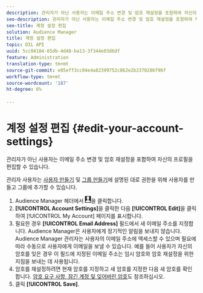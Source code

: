 ```yaml
---
description: 관리자가 아닌 사용자는 이메일 주소 변경 및 암호 재설정을 포함하여 자신의 프로필을 편집할 수 있습니다.
seo-description: 관리자가 아닌 사용자는 이메일 주소 변경 및 암호 재설정을 포함하여 자신의 프로필을 편집할 수 있습니다.
seo-title: 계정 설정 편집
solution: Audience Manager
title: 계정 설정 편집
topic: DIL API
uuid: 5cc04104-65db-4d48-ba13-3f344e03d6df
feature: Administration
translation-type: tm+mt
source-git-commit: e05eff3cc04e4a82399752c862e2b2370286f96f
workflow-type: tm+mt
source-wordcount: '187'
ht-degree: 6%

---
```



# 계정 설정 편집 {#edit-your-account-settings}

관리자가 아닌 사용자는 이메일 주소 변경 및 암호 재설정을 포함하여 자신의 프로필을 편집할 수 있습니다.

<!-- t_edit_account_settings.xml -->

관리자 사용자는 [사용자 만들기](../../features/administration/administration-overview.md#create-users) 및 [그룹 만들기](../../features/administration/administration-overview.md#create-group)에 설명된 대로 권한을 위해 사용자를 만들고 그룹에 추가할 수 있습니다.

1. Audience Manager 헤더에서 ![](assets/icon_profile.png)을 클릭합니다.
1. **[!UICONTROL Account Settings]**&#x200B;을 클릭한 다음 **[!UICONTROL Edit]**&#x200B;을 클릭하여 [!UICONTROL My Account] 페이지를 표시합니다.
1. 필요한 경우 **[!UICONTROL Email Address]** 필드에서 새 이메일 주소를 지정합니다. Audience Manager은 사용자에게 정기적인 알림을 보내지 않습니다. Audience Manager 관리자는 사용자의 이메일 주소에 액세스할 수 있으며 필요에 따라 수동으로 사용자에게 이메일을 보낼 수 있습니다. 예를 들어 사용자가 자신의 암호를 잊은 경우 이 필드에 지정된 이메일 주소는 임시 암호와 암호 재설정을 위한 지침을 보내는 데 사용됩니다.
1. 암호를 재설정하려면 현재 암호를 지정하고 새 암호를 지정한 다음 새 암호를 확인합니다.
[암호 요구 사항, 잠긴 계정 및 잊어버린 암호](../../reference/password-requirements.md)도 참조하십시오.
1. 클릭 **[!UICONTROL Save]**.
